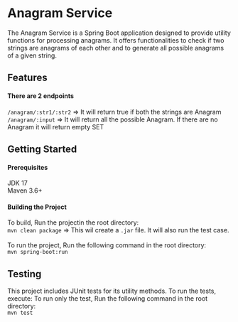 # Anagram Service
The Anagram Service is a Spring Boot application designed to provide utility functions for processing anagrams. It offers functionalities to check if two strings are anagrams of each other and to generate all possible anagrams of a given string.

## Features
#### There are 2 endpoints
``/anagram/:str1/:str2`` => It will return true if both the strings are Anagram  <br />
``/anagram/:input`` => It will return all the possible Anagram. If there are no Anagram it will return empty SET  <br />
## Getting Started
#### Prerequisites
JDK 17 <br />
Maven 3.6+ <br />
#### Building the Project
To build, Run the projectin the root directory:  <br />
``mvn clean package`` => This wil create a ``.jar`` file. It will also run the test case. <br /> <br />
To run the project, Run  the following command in the root directory:  <br />
``mvn spring-boot:run`` <br />


## Testing
This project includes JUnit tests for its utility methods. To run the tests, execute:
To run only the test, Run the following command in the root directory:  <br />
``mvn test`` <br />

